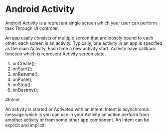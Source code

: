 #  Android Activity

Android Activity is a represent single screen which your user can perform task Through UI controler.

An app usally consists of multiple screen that are loosely bound to each other. each screen is an activity. Typically, one activity in an app is specified as the main Activity.
Each time a new activity start. Activity have callback function which is represent Activity screen state.
1. onCreate();
2. onStart();
3. onResume();
4. onPuse();
5. onStop();
6. onDestroy();

#Intent

An activity is started or Activated with an Intent. Intent is asynchronus message which is you can use in your Activity an action perform from amother activity or from some other app component.
An Intent can be explicit and implicit:

